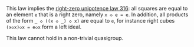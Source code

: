 This law implies the [right-zero unipotence law 316](https://teorth.github.io/equational_theories/implications/?316): all squares are equal to an element `e` that is a right zero, namely `x ◇ e = e`.  In addition, all products of the form `_ ◇ ((x ◇ _) ◇ x)` are equal to `e`, for instance right cubes `(x◇x)◇x = e◇x` form a left ideal.

This law cannot hold in a non-trivial quasigroup.
